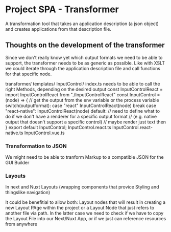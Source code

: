 # Project SPA - Transformer

A transformation tool that takes an application description (a json object) and creates applications from that description file.

## Thoughts on the development of the transformer

Since we don't really know yet which output formats we need to be able to support, the transformer needs to be as generic as possible.
Like with XSLT we could iterate through the application description file and call functions for that specific node.

transformer/
templates/
InputControl/
index.ts
needs to be able to call the right Methods, depending on the desired output
const InputControlReact = import InputControlReact from "./InputControlReact"
const InputControl = (node) => {
// get the output from the env variable or the process variable
switch(outputformat):
case "react"
InputControlReact(node)
break
case "react-native":
InputControlReact(node)
default:
// need to define what to do if we don't have a renderer for a specific output format
// (e.g. native output that doesn't support a specific control)
// maybe render just text then
}
export default InputControl;
InputControl.react.ts
InputControl.react-native.ts
InputControl.vue.ts

### Transformation to JSON

We might need to be able to tranform Markup to a compatible JSON for the GUI Builder

### Layouts

In next and Nuxt Layouts (wrapping components that provice Styling and thingslike navigation)

It could be benefitial to allow both: Layout nodes that will result in creating a new Layout PAge within the project or a Layout Node that just refers to another file via path. In the latter case we need to check if we have to copy the Layout File into our Next/Nuxt App, or if we just can reference resources from anywhere
